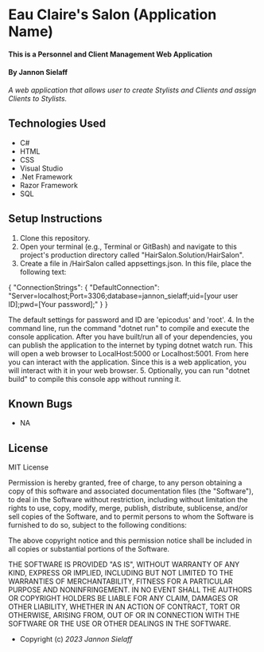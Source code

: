 # Eau Claire's Salon (Application Name)

#### This is a Personnel and Client Management Web Application

#### By Jannon Sielaff

_A web application that allows user to create Stylists and Clients and assign Clients to Stylists._

## Technologies Used

* C#
* HTML
* CSS
* Visual Studio
* .Net Framework
* Razor Framework
* SQL

## Setup Instructions

1. Clone this repository.
2. Open your terminal (e.g., Terminal or GitBash) and navigate to this project's production directory called "HairSalon.Solution/HairSalon".
3. Create a file in /HairSalon called appsettings.json.  In this file, place the following text:

{
  "ConnectionStrings": {
    "DefaultConnection": "Server=localhost;Port=3306;database=jannon_sielaff;uid=[your user ID];pwd=[Your password];"
  }
}

The default settings for password and ID are 'epicodus' and 'root'.
4. In the command line, run the command "dotnet run" to compile and execute the console application. After you have built/run all of your dependencies, you can publish the application to the internet by typing dotnet watch run.  This will open a web browser to LocalHost:5000 or Localhost:5001.  From here you can interact with the application. Since this is a web application, you will interact with it in your web browser.
5. Optionally, you can run "dotnet build" to compile this console app without running it.

## Known Bugs

* NA

## License

MIT License

Permission is hereby granted, free of charge, to any person obtaining a copy of this software and associated documentation files (the "Software"), to deal in the Software without restriction, including without limitation the rights to use, copy, modify, merge, publish, distribute, sublicense, and/or sell copies of the Software, and to permit persons to whom the Software is furnished to do so, subject to the following conditions:

The above copyright notice and this permission notice shall be included in all copies or substantial portions of the Software.

THE SOFTWARE IS PROVIDED "AS IS", WITHOUT WARRANTY OF ANY KIND, EXPRESS OR IMPLIED, INCLUDING BUT NOT LIMITED TO THE WARRANTIES OF MERCHANTABILITY, FITNESS FOR A PARTICULAR PURPOSE AND NONINFRINGEMENT. IN NO EVENT SHALL THE AUTHORS OR COPYRIGHT HOLDERS BE LIABLE FOR ANY CLAIM, DAMAGES OR OTHER LIABILITY, WHETHER IN AN ACTION OF CONTRACT, TORT OR OTHERWISE, ARISING FROM, OUT OF OR IN CONNECTION WITH THE SOFTWARE OR THE USE OR OTHER DEALINGS IN THE SOFTWARE.

* Copyright (c) _2023_ _Jannon Sielaff_

